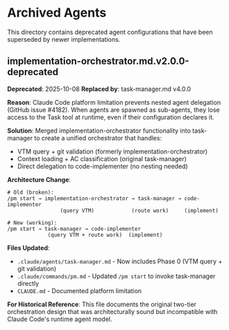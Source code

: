 # Archived Agents

This directory contains deprecated agent configurations that have been superseded by newer implementations.

## implementation-orchestrator.md.v2.0.0-deprecated

**Deprecated**: 2025-10-08
**Replaced by**: task-manager.md v4.0.0

**Reason**: Claude Code platform limitation prevents nested agent delegation (GitHub issue #4182). When agents are spawned as sub-agents, they lose access to the Task tool at runtime, even if their configuration declares it.

**Solution**: Merged implementation-orchestrator functionality into task-manager to create a unified orchestrator that handles:
- VTM query + git validation (formerly implementation-orchestrator)
- Context loading + AC classification (original task-manager)
- Direct delegation to code-implementer (no nesting needed)

**Architecture Change**:
```
# Old (broken):
/pm start → implementation-orchestrator → task-manager → code-implementer
                 (query VTM)            (route work)     (implement)

# New (working):
/pm start → task-manager → code-implementer
             (query VTM + route work)  (implement)
```

**Files Updated**:
- `.claude/agents/task-manager.md` - Now includes Phase 0 (VTM query + git validation)
- `.claude/commands/pm.md` - Updated `/pm start` to invoke task-manager directly
- `CLAUDE.md` - Documented platform limitation

**For Historical Reference**: This file documents the original two-tier orchestration design that was architecturally sound but incompatible with Claude Code's runtime agent model.
